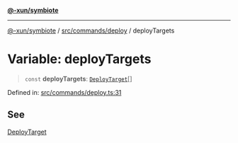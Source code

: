 [**@-xun/symbiote**](../../../../README.md)

***

[@-xun/symbiote](../../../../README.md) / [src/commands/deploy](../README.md) / deployTargets

# Variable: deployTargets

> `const` **deployTargets**: [`DeployTarget`](../enumerations/DeployTarget.md)[]

Defined in: [src/commands/deploy.ts:31](https://github.com/Xunnamius/symbiote/blob/d690f89078e542b7ce30292e44cc1a492eab16bd/src/commands/deploy.ts#L31)

## See

[DeployTarget](../enumerations/DeployTarget.md)
